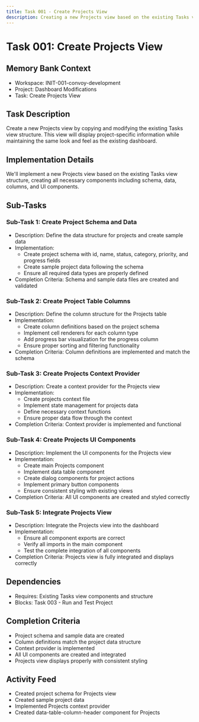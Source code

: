```yaml
---
title: Task 001 - Create Projects View
description: Creating a new Projects view based on the existing Tasks view
---
```


# Task 001: Create Projects View

## Memory Bank Context
- Workspace: INIT-001-convoy-development
- Project: Dashboard Modifications
- Task: Create Projects View

## Task Description
Create a new Projects view by copying and modifying the existing Tasks view structure. This view will display project-specific information while maintaining the same look and feel as the existing dashboard.

## Implementation Details
We'll implement a new Projects view based on the existing Tasks view structure, creating all necessary components including schema, data, columns, and UI components.

## Sub-Tasks

### Sub-Task 1: Create Project Schema and Data
- Description: Define the data structure for projects and create sample data
- Implementation:
  - Create project schema with id, name, status, category, priority, and progress fields
  - Create sample project data following the schema
  - Ensure all required data types are properly defined
- Completion Criteria: Schema and sample data files are created and validated

### Sub-Task 2: Create Project Table Columns
- Description: Define the column structure for the Projects table
- Implementation:
  - Create column definitions based on the project schema
  - Implement cell renderers for each column type
  - Add progress bar visualization for the progress column
  - Ensure proper sorting and filtering functionality
- Completion Criteria: Column definitions are implemented and match the schema

### Sub-Task 3: Create Projects Context Provider
- Description: Create a context provider for the Projects view
- Implementation:
  - Create projects context file
  - Implement state management for projects data
  - Define necessary context functions
  - Ensure proper data flow through the context
- Completion Criteria: Context provider is implemented and functional

### Sub-Task 4: Create Projects UI Components
- Description: Implement the UI components for the Projects view
- Implementation:
  - Create main Projects component
  - Implement data table component
  - Create dialog components for project actions
  - Implement primary button components
  - Ensure consistent styling with existing views
- Completion Criteria: All UI components are created and styled correctly

### Sub-Task 5: Integrate Projects View
- Description: Integrate the Projects view into the dashboard
- Implementation:
  - Ensure all component exports are correct
  - Verify all imports in the main component
  - Test the complete integration of all components
- Completion Criteria: Projects view is fully integrated and displays correctly

## Dependencies
- Requires: Existing Tasks view components and structure
- Blocks: Task 003 - Run and Test Project

## Completion Criteria
- Project schema and sample data are created
- Column definitions match the project data structure
- Context provider is implemented
- All UI components are created and integrated
- Projects view displays properly with consistent styling

## Activity Feed
- Created project schema for Projects view
- Created sample project data
- Implemented Projects context provider
- Created data-table-column-header component for Projects
